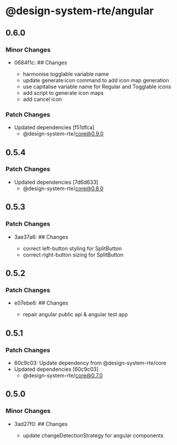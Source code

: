 # @design-system-rte/angular

## 0.6.0

### Minor Changes

- 0684f1c: ## Changes

  - harmonise togglable variable name
  - update generate:icon command to add icon map generation
  - use capitalise variable name for Regular and Togglable icons
  - add script to generate icon maps
  - add cancel icon

### Patch Changes

- Updated dependencies [f51dfca]
  - @design-system-rte/core@0.9.0

## 0.5.4

### Patch Changes

- Updated dependencies [7d6d633]
  - @design-system-rte/core@0.8.0

## 0.5.3

### Patch Changes

- 3ae37a6: ## Changes

  - correct left-button styling for SplitButton
  - correct right-button sizing for SplitButton

## 0.5.2

### Patch Changes

- e07ebe6: ## Changes

  - repair angular public api & angular test app

## 0.5.1

### Patch Changes

- 60c9c03: Update dependency from @design-system-rte/core
- Updated dependencies [60c9c03]
  - @design-system-rte/core@0.7.0

## 0.5.0

### Minor Changes

- 3ad27f0: ## Changes

  - update changeDetectionStrategy for angular components
